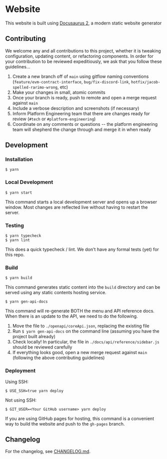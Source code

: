 # Website

This website is built using [Docusaurus 2](https://docusaurus.io/), a modern static website generator

## Contributing

We welcome any and all contributions to this project, whether it is tweaking configuration, updating content, or refactoring components. In order for your contribution to be reviewed expeditiously, we ask that you follow these guidelines...

1. Create a new branch off of `main` using gitflow naming conventions (`feature/evm-contract-interface`, `bug/fix-discord-link`, `hotfix/jacob-spelled-rarimo-wrong`, etc)
1. Make your changes in small, atomic commits
1. Once your branch is ready, push to remote and open a merge request against `main`
1. Include a verbose description and screenshots (if necessary)
1. Inform Platform Engineering team that there are changes ready for review (`#tech` or `#platform-engineering`)
1. Coordinate on any comments or questions -- the platform engineering team will shepherd the change through and merge it in when ready

## Development

### Installation

```
$ yarn
```

### Local Development

```
$ yarn start
```

This command starts a local development server and opens up a browser window. Most changes are reflected live without having to restart the server.

### Testing

```
$ yarn typecheck
$ yarn lint
```

This does a quick typecheck / lint. We don't have any formal tests (yet) for this repo.

### Build

```
$ yarn build
```

This command generates static content into the `build` directory and can be served using any static contents hosting service.

```
$ yarn gen-api-docs
```

This command will re-generate BOTH the menu and API reference docs.
When there is an update to the API, we need to do the following.

1. Move the file to `./openapi/coreApi.json`, replacing the existing file
1. Run `$ yarn gen-api-docs` on the command line (assuming you have the project built already)
1. Check locally! In particular, the file in `./docs/api/reference/sidebar.js` should be reviewed carefully
1. If everything looks good, open a new merge request against `main` (following the above contributing guidelines)

### Deployment

Using SSH:

```
$ USE_SSH=true yarn deploy
```

Not using SSH:

```
$ GIT_USER=<Your GitHub username> yarn deploy
```

If you are using GitHub pages for hosting, this command is a convenient way to build the website and push to the `gh-pages` branch.

## Changelog

For the changelog, see [CHANGELOG.md](https://gitlab.com/rarimo/docs/-/blob/main/CHANGELOG.md?ref_type=heads).

